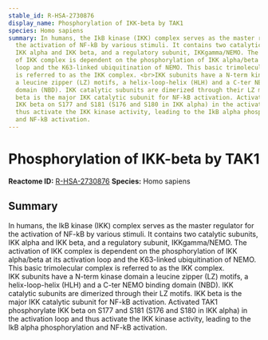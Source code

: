 ```yaml
---
stable_id: R-HSA-2730876
display_name: Phosphorylation of IKK-beta by TAK1
species: Homo sapiens
summary: In humans, the IkB kinase (IKK) complex serves as the master regulator for
  the activation of NF-kB by various stimuli. It contains two catalytic subunits,
  IKK alpha and IKK beta, and a regulatory subunit, IKKgamma/NEMO. The activation
  of IKK complex is dependent on the phosphorylation of IKK alpha/beta at its activation
  loop and the K63-linked ubiquitination of NEMO. This basic trimolecular complex
  is referred to as the IKK complex. <br>IKK subunits have a N-term kinase domain
  a leucine zipper (LZ) motifs, a helix-loop-helix (HLH) and a C-ter NEMO binding
  domain (NBD). IKK catalytic subunits are dimerized through their LZ motifs.  IKK
  beta is the major IKK catalytic subunit for NF-kB activation. Activated TAK1 phosphorylate
  IKK beta on S177 and S181 (S176 and S180 in IKK alpha) in the activation loop and
  thus activate the IKK kinase activity, leading to the IkB alpha phosphorylation
  and NF-kB activation.
---
```


# Phosphorylation of IKK-beta by TAK1
**Reactome ID:** [R-HSA-2730876](https://reactome.org/content/detail/R-HSA-2730876)
**Species:** Homo sapiens

## Summary

In humans, the IkB kinase (IKK) complex serves as the master regulator for the activation of NF-kB by various stimuli. It contains two catalytic subunits, IKK alpha and IKK beta, and a regulatory subunit, IKKgamma/NEMO. The activation of IKK complex is dependent on the phosphorylation of IKK alpha/beta at its activation loop and the K63-linked ubiquitination of NEMO. This basic trimolecular complex is referred to as the IKK complex. <br>IKK subunits have a N-term kinase domain a leucine zipper (LZ) motifs, a helix-loop-helix (HLH) and a C-ter NEMO binding domain (NBD). IKK catalytic subunits are dimerized through their LZ motifs.  IKK beta is the major IKK catalytic subunit for NF-kB activation. Activated TAK1 phosphorylate IKK beta on S177 and S181 (S176 and S180 in IKK alpha) in the activation loop and thus activate the IKK kinase activity, leading to the IkB alpha phosphorylation and NF-kB activation.
